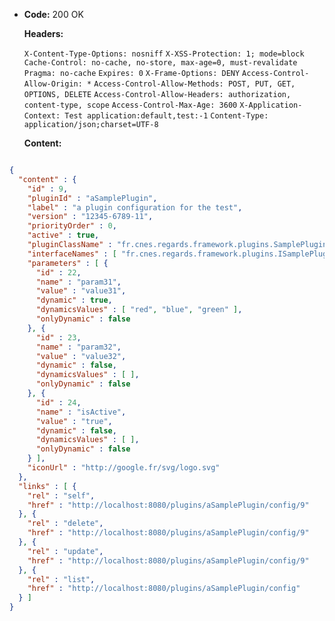 * **Code:** 200 OK

  **Headers:**

  `X-Content-Type-Options: nosniff`
  `X-XSS-Protection: 1; mode=block`
  `Cache-Control: no-cache, no-store, max-age=0, must-revalidate`
  `Pragma: no-cache`
  `Expires: 0`
  `X-Frame-Options: DENY`
  `Access-Control-Allow-Origin: *`
  `Access-Control-Allow-Methods: POST, PUT, GET, OPTIONS, DELETE`
  `Access-Control-Allow-Headers: authorization, content-type, scope`
  `Access-Control-Max-Age: 3600`
  `X-Application-Context: Test application:default,test:-1`
  `Content-Type: application/json;charset=UTF-8`

  **Content:**

```json

{
  "content" : {
    "id" : 9,
    "pluginId" : "aSamplePlugin",
    "label" : "a plugin configuration for the test",
    "version" : "12345-6789-11",
    "priorityOrder" : 0,
    "active" : true,
    "pluginClassName" : "fr.cnes.regards.framework.plugins.SamplePlugin",
    "interfaceNames" : [ "fr.cnes.regards.framework.plugins.ISamplePlugin" ],
    "parameters" : [ {
      "id" : 22,
      "name" : "param31",
      "value" : "value31",
      "dynamic" : true,
      "dynamicsValues" : [ "red", "blue", "green" ],
      "onlyDynamic" : false
    }, {
      "id" : 23,
      "name" : "param32",
      "value" : "value32",
      "dynamic" : false,
      "dynamicsValues" : [ ],
      "onlyDynamic" : false
    }, {
      "id" : 24,
      "name" : "isActive",
      "value" : "true",
      "dynamic" : false,
      "dynamicsValues" : [ ],
      "onlyDynamic" : false
    } ],
    "iconUrl" : "http://google.fr/svg/logo.svg"
  },
  "links" : [ {
    "rel" : "self",
    "href" : "http://localhost:8080/plugins/aSamplePlugin/config/9"
  }, {
    "rel" : "delete",
    "href" : "http://localhost:8080/plugins/aSamplePlugin/config/9"
  }, {
    "rel" : "update",
    "href" : "http://localhost:8080/plugins/aSamplePlugin/config/9"
  }, {
    "rel" : "list",
    "href" : "http://localhost:8080/plugins/aSamplePlugin/config"
  } ]
}
```
